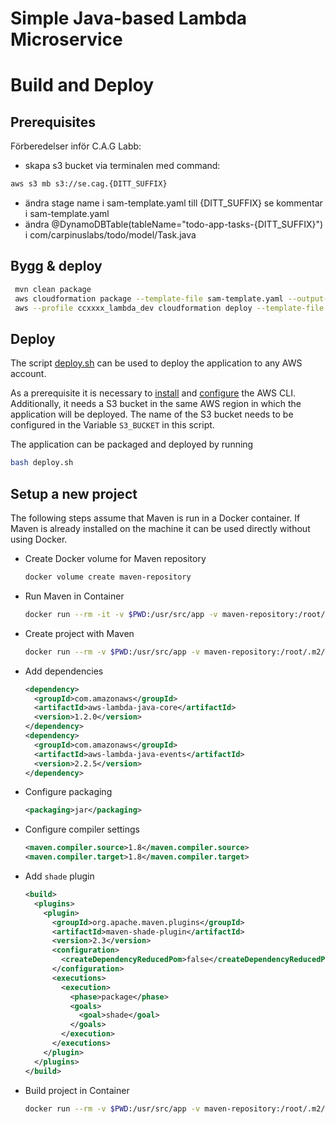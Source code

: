 # Simple Java-based Lambda Microservice

# Build and Deploy

## Prerequisites

Förberedelser inför C.A.G Labb:

 - skapa s3 bucket via terminalen med command:
 ```bash
 aws s3 mb s3://se.cag.{DITT_SUFFIX}
 ```                                                                                                                                                
 - ändra stage name i sam-template.yaml till {DITT_SUFFIX} se kommentar i sam-template.yaml                                                                                                                                                                                                                                                                                                                                                                           
 - ändra @DynamoDBTable(tableName="todo-app-tasks-{DITT_SUFFIX}") i com/carpinuslabs/todo/model/Task.java                                                                                         

## Bygg & deploy

```bash
 mvn clean package
 aws cloudformation package --template-file sam-template.yaml --output-template-file sam-template-output.yaml --s3-bucket se.cag.{DITT_SUFFIX}
 aws --profile ccxxxx_lambda_dev cloudformation deploy --template-file sam-template-output.yaml --stack-name todo-app-{DITT_SUFFIX} --capabilities CAPABILITY_IAM
```



## Deploy
The script [deploy.sh](deploy.sh) can be used to deploy the application to any AWS account.

As a prerequisite it is necessary to [install](https://docs.aws.amazon.com/cli/latest/userguide/cli-chap-install.html) and [configure](https://docs.aws.amazon.com/cli/latest/userguide/cli-chap-configure.html) the AWS CLI. Additionally, it needs a S3 bucket in the same AWS region in which the application will be deployed. The name of the S3 bucket needs to be configured in the Variable `S3_BUCKET` in this script.

The application can be packaged and deployed by running

```bash
bash deploy.sh
```

## Setup a new project
The following steps assume that Maven is run in a Docker container. If Maven is already installed on the machine it can be used directly without using Docker.

* Create Docker volume for Maven repository
  ```bash
  docker volume create maven-repository
  ```
* Run Maven in Container
  ```bash
  docker run --rm -it -v $PWD:/usr/src/app -v maven-repository:/root/.m2/repository -w /usr/src/app maven:3.6-jdk-8 /bin/bash
  ```
* Create project with Maven
  ```bash
  docker run --rm -v $PWD:/usr/src/app -v maven-repository:/root/.m2/repository -w /usr/src/app maven:3.6-jdk-8 mvn archetype:generate -DgroupId=com.carpinuslabs.todo -DartifactId=todo-app -DarchetypeArtifactId=maven-archetype-quickstart -DarchetypeVersion=1.4 -DinteractiveMode=false
  ```
* Add dependencies
  ```xml
  <dependency>
    <groupId>com.amazonaws</groupId>
    <artifactId>aws-lambda-java-core</artifactId>
    <version>1.2.0</version>
  </dependency>
  <dependency>
    <groupId>com.amazonaws</groupId>
    <artifactId>aws-lambda-java-events</artifactId>
    <version>2.2.5</version>
  </dependency>
  ```
* Configure packaging
  ```xml
  <packaging>jar</packaging>
  ```
* Configure compiler settings
  ```xml
  <maven.compiler.source>1.8</maven.compiler.source>
  <maven.compiler.target>1.8</maven.compiler.target>
  ```
* Add `shade` plugin
  ```xml
  <build>
    <plugins>
      <plugin>
        <groupId>org.apache.maven.plugins</groupId>
        <artifactId>maven-shade-plugin</artifactId>
        <version>2.3</version>
        <configuration>
          <createDependencyReducedPom>false</createDependencyReducedPom>
        </configuration>
        <executions>
          <execution>
            <phase>package</phase>
            <goals>
              <goal>shade</goal>
            </goals>
          </execution>
        </executions>
      </plugin>
    </plugins>
  </build>
  ```
* Build project in Container
  ```bash
  docker run --rm -v $PWD:/usr/src/app -v maven-repository:/root/.m2/repository -w /usr/src/app maven:3.6-jdk-8 mvn clean package -DskipTests
  ```
